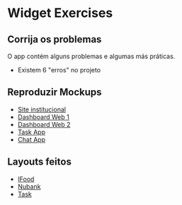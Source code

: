 # Widget Exercises

## Corrija os problemas
O app contém alguns problemas e algumas más práticas.

* Existem 6 "erros" no projeto

## Reproduzir Mockups
* [Site institucional](https://dribbble.com/shots/21598422-EMI-Health-Website)
* [Dashboard Web 1](https://dribbble.com/shots/21209162-Coin-vault-Dashboard-ui-ui-design-uiux-design)
* [Dashboard Web 2](https://dribbble.com/shots/21818960-LunchAssist-school-nutrition-training-platform)
* [Task App](https://dribbble.com/shots/19846532-Productivity-Mobile-App)
* [Chat App](https://dribbble.com/shots/19433389-Chatox-Chatting-Mobile-App-Dark-Mode)

## Layouts feitos
* [IFood](https://github.com/DaniFBN/flutter_training_exercises/tree/main/widget/layouts/ifood_layout)
* [Nubank](https://github.com/DaniFBN/flutter_training_exercises/tree/main/widget/layouts/nubank_layout)
* [Task](https://github.com/DaniFBN/flutter_training_exercises/tree/main/widget/layouts/task_layout)
